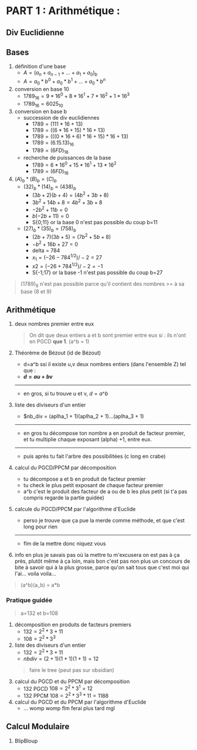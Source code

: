 # PART 1 : Arithmétique :

## Div Euclidienne

## Bases
1. définition d'une base
	- $A = (a_n + a_{n-1} + ... + a_1 + a_0)_b$
	- $A = a_0 * b^0 +  a_0 *b^1 +  ... + a_0 *b^n$  
2. conversion en base 10
	- $1789_{16} = 9 * 16^0 + 8 * 16^1 + 7 * 16^2 + 1 * 16^3$
	- $1789_{16} = 6025_{10}$
3. conversion en base b
	-  succession de div euclidiennes
		- $1789 = (111*16 + 13)$  
		- $1789 = ((6*16+15)*16 +13)$
		- $1789 =  (((0*16 + 6)*16 +15)*16+13)$
		- $1789 = (6.15.13)_{16}$
		- $1789 = (6FD)_{16}$
	- recherche de puissances de la base
		- $1789 = 6 * 16^0 + 15 * 16^1 + 13 * 16^2$
		- $1789 = (6FD)_{16}$
4. $(A)_b * (B)_b = (C)_b$
	-  $(32)_b * (14)_b = (438)_b$
		- $(3b + 2)(b+4) = (4b^2 + 3b+8)$
		- $3b^2+14b+8 = 4b^2+3b+8$
		- $-2b^2+11b = 0$
		- $b(-2b+11) = 0$
		- S{0;11} or la base 0 n'est pas possible du coup b=11
	-  $(27)_b * (35)_b = (758)_b$
		-  $(2b+7)(3b+5)= (7b^2+5b+8)$
		- $-b^2+16b+27=0$
		- delta = 784
		- $x_1 = (-26-784^{1/2})/-2 = 27$
		- $x2= (-26+784^{1/2})/-2 = -1$
		- S{-1;17} or la base -1 n'est pas possible du coup b=27

>  $(1789)_8$  n'est pas possible parce qu'il contient des nombres >= à sa base (8 et 9) 

## Arithmétique
1. deux nombres premier entre eux
	> On dit que deux entiers a et b sont premier entre eux si :
	> ils n'ont en PGCD **que 1**. (a^b = 1)
2. Théorème de Bézout (id de Bézout)
   	- d=a\^b ssi il existe u,v deux nombres entiers (dans l'ensemble Z) tel que :
   	- **$d = au+bv$**
   	- --------------------------
   	- en gros, si tu trouve u et v, $d = a\^b$
   
4. liste des diviseurs d'un entier
   	- $nb_div = (aplha_1 + 1)(aplha_2 + 1)...(aplha_3 + 1)
   	- --------------------------
   	- en gros tu décompose ton nombre a en produit de facteur premier, et tu multiplie chaque exposant (alpha) +1, entre eux.
	- --------------------------
	- puis après tu fait l'arbre des possibilitées (c long en crabe)
 
6. calcul du PGCD/PPCM par  décomposition
   	- tu décompose a et b en produit de facteur premier
   	- tu check le plus petit exposant de chaque facteur premier
   	- a^b c'est le produit des facteur de a ou de b les plus petit (si t'a pas compris regarde la partie guidée)
     
8. calcule du PGCD/PPCM par l'algorithme d'Euclide
   	- perso je trouve que ça pue la merde comme méthode, et que c'est long pour rien
   	- ----------------
   	- flm de la mettre donc niquez vous

10. info en plus je savais pas où la mettre tu m'excusera on est pas à ça près, plutôt même à ça loin, mais bon c'est pas non plus un concours de bite à savoir qui à la plus grosse, parce qu'on sait tous que c'est moi qui l'ai... voila voila... 
> (a^b)(a_b) = a*b

### Pratique guidée
> a=132 et b=108
1. décomposition en produits de facteurs premiers
	- $132 = 2^2*3+11$
	- $108 = 2^2*3^3$
1. liste des diviseurs d'un entier
	- $132 = 2^2*3+11$
	- $nbdiv = (2+1)(1+1)(1+1)=12$
	> faire le tree (peut pas sur obsidian)
1. calcul du PGCD et du PPCM par décomposition
	- $132$ PGCD $108 = 2^2*3^1 =12$
	- $132$ PPCM $108 = 2^2*3^3*11 = 1188$
1. calcul du PGCD et du PPCM par l'algorithme d'Euclide
	- ... womp womp flm ferai plus tard mgl

## Calcul Modulaire
1. BlipBloup
